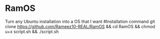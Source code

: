 # RamOS
Turn any Ubuntu installation into a OS that I want
#Installation command
git clone https://github.com/Rameez10-REAL/RamOS && cd RamOS && chmod u+x script.sh && ./script.sh
